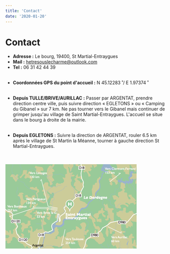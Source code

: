 ```yaml
---
title: 'Contact'
date: '2020-01-20'
---
```


# Contact

- **Adresse :** Le bourg, 19400, St Martial-Entraygues
- **Mail :** hetresouslecharme@outlook.com
- **Tel :** 06 31 42 44 39
  <br /><br />

* **Coordonnées GPS du point d'accueil :** N 45.12283 ̊ / E 1.97374 ̊
  <br /><br />

- **Depuis TULLE/BRIVE/AURILLAC :**
  Passer par ARGENTAT, prendre direction centre ville, puis suivre direction « EGLETONS » ou « Camping du Gibanel » sur 7 km.
  Ne pas tourner vers le Gibanel mais continuer de grimper jusqu'au village de Saint Martial-Entraygues.
  L'accueil se situe dans le bourg à droite de la mairie.
  <br /><br />

* **Depuis EGLETONS :**
  Suivre la direction de ARGENTAT, rouler 6.5 km après le village de St Martin la Méanne, tourner à gauche direction St Martial-Entraygues.

<br /><br />
![Carte](../images/map.png)
